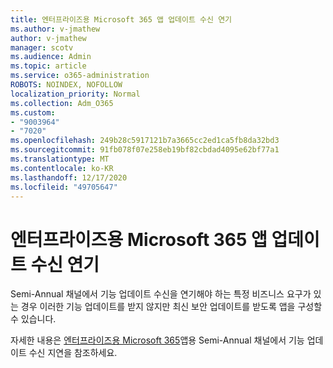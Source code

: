 ```yaml
---
title: 엔터프라이즈용 Microsoft 365 앱 업데이트 수신 연기
ms.author: v-jmathew
author: v-jmathew
manager: scotv
ms.audience: Admin
ms.topic: article
ms.service: o365-administration
ROBOTS: NOINDEX, NOFOLLOW
localization_priority: Normal
ms.collection: Adm_O365
ms.custom:
- "9003964"
- "7020"
ms.openlocfilehash: 249b28c5917121b7a3665cc2ed1ca5fb8da32bd3
ms.sourcegitcommit: 91fb078f07e258eb19bf82cbdad4095e62bf77a1
ms.translationtype: MT
ms.contentlocale: ko-KR
ms.lasthandoff: 12/17/2020
ms.locfileid: "49705647"
---
```

# <a name="delay-receiving-updates-to-microsoft-365-apps-for-enterprise"></a>엔터프라이즈용 Microsoft 365 앱 업데이트 수신 연기

Semi-Annual 채널에서 기능 업데이트 수신을 연기해야 하는 특정 비즈니스 요구가 있는 경우 이러한 기능 업데이트를 받지 않지만 최신 보안 업데이트를 받도록 앱을 구성할 수 있습니다.

자세한 내용은 [엔터프라이즈용 Microsoft 365](https://go.microsoft.com/fwlink/?linkid=2109533)앱용 Semi-Annual 채널에서 기능 업데이트 수신 지연을 참조하세요.
